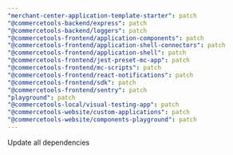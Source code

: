 ```yaml
---
"merchant-center-application-template-starter": patch
"@commercetools-backend/express": patch
"@commercetools-backend/loggers": patch
"@commercetools-frontend/application-components": patch
"@commercetools-frontend/application-shell-connectors": patch
"@commercetools-frontend/application-shell": patch
"@commercetools-frontend/jest-preset-mc-app": patch
"@commercetools-frontend/mc-scripts": patch
"@commercetools-frontend/react-notifications": patch
"@commercetools-frontend/sdk": patch
"@commercetools-frontend/sentry": patch
"playground": patch
"@commercetools-local/visual-testing-app": patch
"@commercetools-website/custom-applications": patch
"@commercetools-website/components-playground": patch
---
```


Update all dependencies
